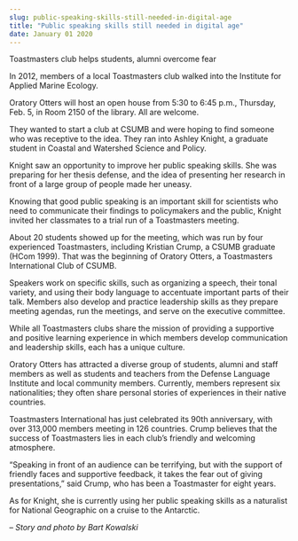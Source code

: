 ```yaml
---
slug: public-speaking-skills-still-needed-in-digital-age
title: "Public speaking skills still needed in digital age"
date: January 01 2020
---
```


 
<p>Toastmasters club helps students, alumni overcome fear</p>
<p>
  In 2012, members of a local Toastmasters club walked into the Institute for
  Applied Marine Ecology.
</p>
<p>
  Oratory Otters will host an open house from 5:30 to 6:45 p.m., Thursday, Feb.
  5, in Room 2150 of the library. All are welcome.
</p>
<p>
  They wanted to start a club at CSUMB and were hoping to find someone who was
  receptive to the idea. They ran into Ashley Knight, a graduate student in
  Coastal and Watershed Science and Policy.
</p>
<p>
  Knight saw an opportunity to improve her public speaking skills. She was
  preparing for her thesis defense, and the idea of presenting her research in
  front of a large group of people made her uneasy.
</p>
<p>
  Knowing that good public speaking is an important skill for scientists who
  need to communicate their findings to policymakers and the public, Knight
  invited her classmates to a trial run of a Toastmasters meeting.
</p>
<p>
  About 20 students showed up for the meeting, which was run by four experienced
  Toastmasters, including Kristian Crump, a CSUMB graduate &#40;HCom 1999&#41;.
  That was the beginning of Oratory Otters, a Toastmasters International Club of
  CSUMB.
</p>
<p>
  Speakers work on specific skills, such as organizing a speech, their tonal
  variety, and using their body language to accentuate important parts of their
  talk. Members also develop and practice leadership skills as they prepare
  meeting agendas, run the meetings, and serve on the executive committee.
</p>
<p>
  While all Toastmasters clubs share the mission of providing a supportive and
  positive learning experience in which members develop communication and
  leadership skills, each has a unique culture.
</p>
<p>
  Oratory Otters has attracted a diverse group of students, alumni and staff
  members as well as students and teachers from the Defense Language Institute
  and local community members. Currently, members represent six nationalities;
  they often share personal stories of experiences in their native countries.
</p>
<p>
  Toastmasters International has just celebrated its 90th anniversary, with over
  313,000 members meeting in 126 countries. Crump believes that the success of
  Toastmasters lies in each club’s friendly and welcoming atmosphere.
</p>
<p>
  “Speaking in front of an audience can be terrifying, but with the support of
  friendly faces and supportive feedback, it takes the fear out of giving
  presentations,” said Crump, who has been a Toastmaster for eight years.
</p>
<p>
  As for Knight, she is currently using her public speaking skills as a
  naturalist for National Geographic on a cruise to the Antarctic.
</p>
<p><em>– Story and photo by Bart Kowalski</em></p>
 
